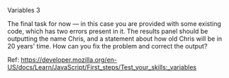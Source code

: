 Variables 3

The final task for now — in this case you are provided with some existing code, which has two errors present in it. The results panel should be outputting the name Chris, and a statement about how old Chris will be in 20 years' time. How can you fix the problem and correct the output?

Ref: https://developer.mozilla.org/en-US/docs/Learn/JavaScript/First_steps/Test_your_skills:_variables
